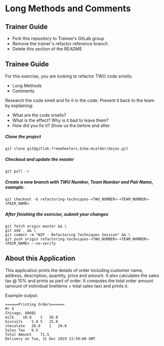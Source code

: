 # Long Methods and Comments

## Trainer Guide

* Fork this repository to Trainee's GitLab group
* Remove the trainer's refactor reference branch
* Delete this section of the README

## Trainee Guide

For this exercise, you are looking to refactor TWO code smells:
* Long Methods
* Comments

Research the code smell and fix it in the code.
Present it back to the team by explaining:
* What are the code smells?
* What is the effect? Why is it bad to leave them?
* How did you fix it? Show us the before and after.

##### Clone the project
```shell
git clone git@gitlab.freewheelers.bike:mcalder/dojos.git
```

##### Checkout and update the master
```shell
git pull -r
```

##### Create a new branch with TWU Number, Team Number and Pair Name, example:
```shell
git checkout -b refactoring-techniques-<TWU_NUMBER>-<TEAM_NUMBER>-<PAIR_NAME>
```

##### After finishing the exercise, submit your changes
```shell
git fetch origin master && \
git add . && \
git commit -m "WIP - Refactoring Techniques Session" && \
git push origin refactoring-techniques-<TWU_NUMBER>-<TEAM_NUMBER>-<PAIR_NAME> --no-verify
```

## About this Application

This application prints the details of order including customer name, address, description, quantity, price and amount.
It also calculates the sales tax @ 10% and prints as part of order. It computes the total order amount
(amount of individual lineItems + total sales tax) and prints it.

Example output:

```
======Printing Orders======
Mr X
Chicago, 60601
milk	10.0	2	20.0
biscuits	5.0	5	25.0
chocolate	20.0	1	20.0
Sales Tax	6.5
Total Amount	71.5
Delivery on Tue, 31 Dec 2019 23:59:00 GMT
```